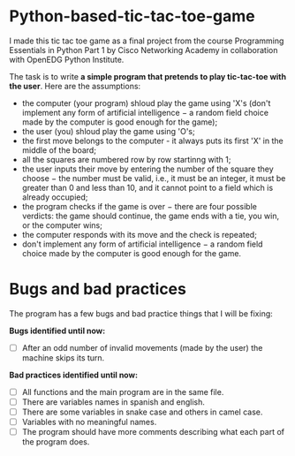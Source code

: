 # Python-based-tic-tac-toe-game
I made this tic tac toe game as a final project from the course Programming Essentials in Python Part 1 by Cisco Networking Academy in collaboration with OpenEDG Python Institute.

The task is to write **a simple program that pretends to play tic-tac-toe with the user**. Here are the assumptions:

- the computer (your program) shloud play the game using 'X's (don't implement any form of artificial intelligence − a random field choice made by the computer is good enough for the game);
- the user (you) shloud play the game using 'O's;
- the first move belongs to the computer - it always puts its first 'X' in the middle of the board;
- all the squares are numbered row by row startinng with 1;
- the user inputs their move by entering the number of the square they choose − the number must be valid, i.e., it must be an integer, it must be greater than 0 and less than 10, and it cannot point to a field which is already occupied;
- the program checks if the game is over − there are four possible verdicts: the game should continue, the game ends with a tie, you win, or the computer wins;
- the computer responds with its move and the check is repeated;
- don't implement any form of artificial intelligence − a random field choice made by the computer is good enough for the game.

# Bugs and bad practices

The program has a few bugs and bad practice things that I will be fixing:

**Bugs identified until now:**

- [ ] After an odd number of invalid movements (made by the user) the machine skips its turn.

 **Bad practices identified until now:**
 
 - [ ] All functions and the main program are in the same file.
 - [ ] There are variables names in spanish and english.
 - [ ] There are some variables in snake case and others in camel case.
 - [ ] Variables with no meaningful names.
 - [ ] The program should have more comments describing what each part of the program does.
